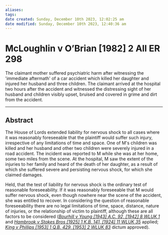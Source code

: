 ```yaml
---
aliases: 
tags: 
date created: Sunday, December 10th 2023, 12:02:25 am
date modified: Sunday, December 10th 2023, 12:40:36 am
---
```


# McLoughlin v O’Brian [1982] 2 All ER 298

The claimant mother suffered psychiatric harm after witnessing the 'immediate aftermath' of a car accident which killed her daughter and injured her husband and three children. The claimant arrived at the hospital two hours after the accident and witnessed the distressing sight of her husband and children visibly upset, bruised and covered in grime and dirt from the accident.

---

## Abstract

The House of Lords extended liability for nervous shock to all cases where it was reasonably foreseeable that the plaintiff would suffer such injury, irrespective of any limitations of time and space. One of M's children was killed and her husband and other two children were severely injured in a road accident. The incident was reported to M while she was at her home, some two miles from the scene. At the hospital, M saw the extent of the injuries to her family and heard of the death of her daughter, as a result of which she suffered severe and persisting nervous shock, for which she claimed damages.

Held, that the test of liability for nervous shock is the ordinary test of reasonable foreseeability. If it was reasonably foreseeable that M would suffer nervous shock, even though nowhere near the scene of the accident, she was entitled to recover. In considering the question of reasonable foreseeability there are no legal limitations of time, space, distance, nature of injuries, or the relationship of victim to plaintiff, although these are all factors to be considered (_[Bourhill v Young [1943] A.C. 92, [1942] 8 WLUK 1](https://uk.westlaw.com/Document/I77000B40E42711DA8FC2A0F0355337E9/View/FullText.html?originationContext=document&transitionType=DocumentItem&ppcid=c8ecb835c52f48d686a72631c66046d0&contextData=(sc.Default))_ and _[Hambrook v Stokes Bros [1925] 1 K.B. 141, [1924] 11 WLUK 35](https://uk.westlaw.com/Document/IB92729E0E42711DA8FC2A0F0355337E9/View/FullText.html?originationContext=document&transitionType=DocumentItem&ppcid=c8ecb835c52f48d686a72631c66046d0&contextData=(sc.Default))_ applied; _[King v Phillips [1953] 1 Q.B. 429, [1953] 2 WLUK 83](https://uk.westlaw.com/Document/ID43743A0E42711DA8FC2A0F0355337E9/View/FullText.html?originationContext=document&transitionType=DocumentItem&ppcid=c8ecb835c52f48d686a72631c66046d0&contextData=(sc.Default))_ dictum approved).
